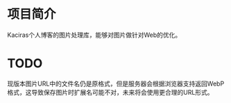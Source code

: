 # 项目简介

Kaciras个人博客的图片处理库，能够对图片做针对Web的优化。

# TODO

现版本图片URL中的文件名仍是原格式，但是服务器会根据浏览器支持返回WebP格式，这导致保存图片时扩展名可能不对，未来将会使用更合理的URL形式。
